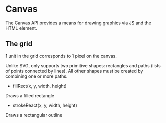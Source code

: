 # Canvas

The Canvas API provides a means for drawing graphics via JS and the HTML <canvas> element.

## The grid

1 unit in the grid corresponds to 1 pixel on the canvas.

Unlike SVG, <canvas></canvas> only supports two primitive shapes: rectangles and paths (lists of points connected by lines). All other shapes must be created by combining one or more paths.

+ fillRect(x, y, width, height)

Draws a filled rectangle

+ strokeReact(x, y, width, height)

Draws a rectangular outline
